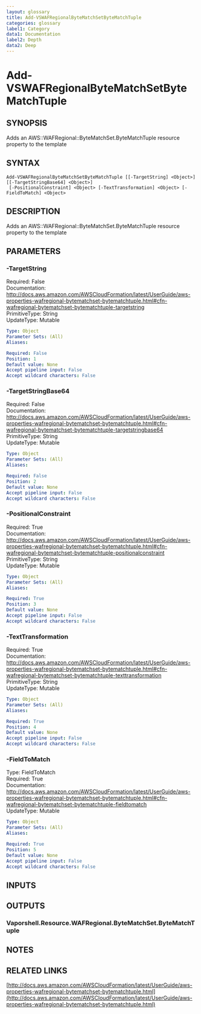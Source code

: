 ```yaml
---
layout: glossary
title: Add-VSWAFRegionalByteMatchSetByteMatchTuple
categories: glossary
label1: Category
data1: Documentation
label2: Depth
data2: Deep
---
```


# Add-VSWAFRegionalByteMatchSetByteMatchTuple

## SYNOPSIS
Adds an AWS::WAFRegional::ByteMatchSet.ByteMatchTuple resource property to the template

## SYNTAX

```
Add-VSWAFRegionalByteMatchSetByteMatchTuple [[-TargetString] <Object>] [[-TargetStringBase64] <Object>]
 [-PositionalConstraint] <Object> [-TextTransformation] <Object> [-FieldToMatch] <Object>
```

## DESCRIPTION
Adds an AWS::WAFRegional::ByteMatchSet.ByteMatchTuple resource property to the template

## PARAMETERS

### -TargetString
Required: False    
Documentation: http://docs.aws.amazon.com/AWSCloudFormation/latest/UserGuide/aws-properties-wafregional-bytematchset-bytematchtuple.html#cfn-wafregional-bytematchset-bytematchtuple-targetstring    
PrimitiveType: String    
UpdateType: Mutable

```yaml
Type: Object
Parameter Sets: (All)
Aliases: 

Required: False
Position: 1
Default value: None
Accept pipeline input: False
Accept wildcard characters: False
```

### -TargetStringBase64
Required: False    
Documentation: http://docs.aws.amazon.com/AWSCloudFormation/latest/UserGuide/aws-properties-wafregional-bytematchset-bytematchtuple.html#cfn-wafregional-bytematchset-bytematchtuple-targetstringbase64    
PrimitiveType: String    
UpdateType: Mutable

```yaml
Type: Object
Parameter Sets: (All)
Aliases: 

Required: False
Position: 2
Default value: None
Accept pipeline input: False
Accept wildcard characters: False
```

### -PositionalConstraint
Required: True    
Documentation: http://docs.aws.amazon.com/AWSCloudFormation/latest/UserGuide/aws-properties-wafregional-bytematchset-bytematchtuple.html#cfn-wafregional-bytematchset-bytematchtuple-positionalconstraint    
PrimitiveType: String    
UpdateType: Mutable

```yaml
Type: Object
Parameter Sets: (All)
Aliases: 

Required: True
Position: 3
Default value: None
Accept pipeline input: False
Accept wildcard characters: False
```

### -TextTransformation
Required: True    
Documentation: http://docs.aws.amazon.com/AWSCloudFormation/latest/UserGuide/aws-properties-wafregional-bytematchset-bytematchtuple.html#cfn-wafregional-bytematchset-bytematchtuple-texttransformation    
PrimitiveType: String    
UpdateType: Mutable

```yaml
Type: Object
Parameter Sets: (All)
Aliases: 

Required: True
Position: 4
Default value: None
Accept pipeline input: False
Accept wildcard characters: False
```

### -FieldToMatch
Type: FieldToMatch    
Required: True    
Documentation: http://docs.aws.amazon.com/AWSCloudFormation/latest/UserGuide/aws-properties-wafregional-bytematchset-bytematchtuple.html#cfn-wafregional-bytematchset-bytematchtuple-fieldtomatch    
UpdateType: Mutable

```yaml
Type: Object
Parameter Sets: (All)
Aliases: 

Required: True
Position: 5
Default value: None
Accept pipeline input: False
Accept wildcard characters: False
```

## INPUTS

## OUTPUTS

### Vaporshell.Resource.WAFRegional.ByteMatchSet.ByteMatchTuple

## NOTES

## RELATED LINKS

[http://docs.aws.amazon.com/AWSCloudFormation/latest/UserGuide/aws-properties-wafregional-bytematchset-bytematchtuple.html](http://docs.aws.amazon.com/AWSCloudFormation/latest/UserGuide/aws-properties-wafregional-bytematchset-bytematchtuple.html)

